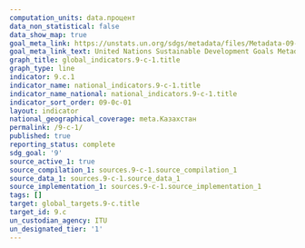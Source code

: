 ```yaml
---
computation_units: data.процент
data_non_statistical: false
data_show_map: true
goal_meta_link: https://unstats.un.org/sdgs/metadata/files/Metadata-09-0C-01.pdf
goal_meta_link_text: United Nations Sustainable Development Goals Metadata (pdf 663kB)
graph_title: global_indicators.9-c-1.title
graph_type: line
indicator: 9.c.1
indicator_name: national_indicators.9-c-1.title
indicator_name_national: national_indicators.9-c-1.title
indicator_sort_order: 09-0c-01
layout: indicator
national_geographical_coverage: meta.Казахстан
permalink: /9-c-1/
published: true
reporting_status: complete
sdg_goal: '9'
source_active_1: true
source_compilation_1: sources.9-c-1.source_compilation_1
source_data_1: sources.9-c-1.source_data_1
source_implementation_1: sources.9-c-1.source_implementation_1
tags: []
target: global_targets.9-c.title
target_id: 9.c
un_custodian_agency: ITU
un_designated_tier: '1'
---
```

